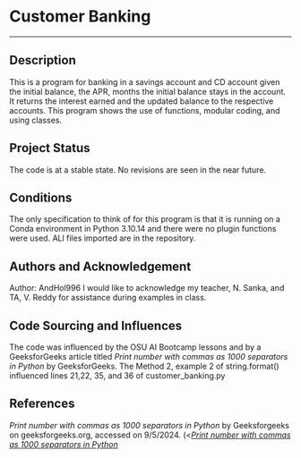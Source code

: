 # Customer Banking
***
## Description
This is a program for banking in a savings account and CD account given the initial balance, the APR, months the initial balance stays in the account. It returns the interest earned and the updated balance to the respective accounts. This program shows the use of functions, modular coding, and using classes.

## Project Status
The code is at a stable state. No revisions are seen in the near future.

## Conditions
The only specification to think of for this program is that it is running on a Conda environment in Python 3.10.14 and there were no plugin functions were used. ALl files imported are in the repository.

## Authors and Acknowledgement
Author: AndHol996 I would like to acknowledge my teacher, N. Sanka, and TA, V. Reddy for assistance during examples in class.

## Code Sourcing and Influences
The code was influenced by the OSU AI Bootcamp lessons and by a GeeksforGeeks article titled *Print number with commas as 1000 separators in Python* by GeeksforGeeks. The Method 2, example 2 of string.format() influenced lines 21,22, 35, and 36 of customer_banking.py

## References
*Print number with commas as 1000 separators in Python* by Geeksforgeeks on geeksforgeeks.org, accessed on 9/5/2024. (<[*Print number with commas as 1000 separators in Python*](https://www.geeksforgeeks.org/print-number-commas-1000-separators-python/)
